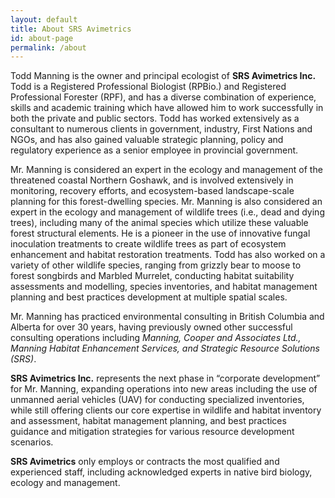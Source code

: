 ```yaml
---
layout: default
title: About SRS Avimetrics
id: about-page
permalink: /about
---
```


Todd Manning is the owner and principal ecologist of **SRS Avimetrics Inc.** Todd is a Registered Professional Biologist (RPBio.) and Registered Professional Forester (RPF), and has a diverse combination of experience, skills and academic training which have allowed him to work successfully in both the private and public sectors. Todd has worked extensively as a consultant to numerous clients in government, industry, First Nations and NGOs, and has also gained valuable strategic planning, policy and regulatory experience as a senior employee in provincial government.

Mr. Manning is considered an expert in the ecology and management of the threatened coastal Northern Goshawk, and is involved extensively in monitoring, recovery efforts, and ecosystem-based landscape-scale planning for this forest-dwelling species. Mr. Manning is also considered an expert in the ecology and management of wildlife trees (i.e., dead and dying trees), including many of the animal species which utilize these valuable forest structural elements. He is a pioneer in the use of innovative fungal inoculation treatments to create wildlife trees as part of ecosystem enhancement and habitat restoration treatments. Todd has also worked on a variety of other wildlife species, ranging from grizzly bear to moose to forest songbirds and Marbled Murrelet, conducting habitat suitability assessments and modelling, species inventories, and habitat management planning and best practices development at multiple spatial scales.

Mr. Manning has practiced environmental consulting in British Columbia and Alberta for over 30 years, having previously owned other successful consulting operations including *Manning, Cooper and Associates Ltd., Manning Habitat Enhancement Services, and Strategic Resource Solutions (SRS)*.

**SRS Avimetrics Inc.** represents the next phase in “corporate development” for Mr. Manning, expanding operations into new areas including the use of unmanned aerial vehicles (UAV) for conducting specialized inventories, while still offering clients our core expertise in wildlife and habitat inventory and assessment, habitat management planning, and best practices guidance and mitigation strategies for various resource development scenarios.

**SRS Avimetrics** only employs or contracts the most qualified and experienced staff, including acknowledged experts in native bird biology, ecology and management.